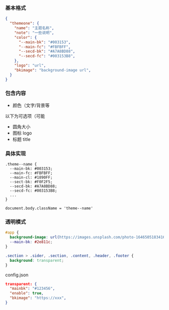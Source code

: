 ### 基本格式

``` JSON
{
  "themeone": {
    "name": "主题名称",
    "note": "一些说明",
    "color": {
      "--main-bk": "#003153",
      "--main-fc": "#FBFBFF",
      "--secd-bk": "#A7A8BD88",
      "--secd-fc": "#003153B8",
    },
    "logo": "url",
    "bkimage": "background-image url",
  }
}
```

### 包含内容

- 颜色（文字/背景等

以下为可选项（可能
- 圆角大小
- 图标 logo
- 标题 title

### 具体实现

```
.theme--name {
  --main-bk: #003153;
  --main-fc: #FBFBFF;
  --main-cl: #1890FF;
  --sect-bk: #F0F2F5;
  --secd-bk: #A7A8BD88;
  --secd-fc: #003153B8;
  ...
}

document.body.className = 'theme--name'
```

### 透明模式

``` CSS
#app {
  background-image: url(https://images.unsplash.com/photo-1646505183416-f3301d2a8127);
  --main-bk: #2e811c;
}

.section > .sider, .section, .content, .header, .footer {
  background: transparent;
}
```

config.json

``` JSON
transparent: {
  "mainbk": "#123456",
  "enable": true,
  "bkimage": "https://xxx",
}
```